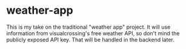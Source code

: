 # weather-app
This is my take on the traditional "weather app" project. It will use information from visualcrossing's free weather API, so don't mind the publicly exposed API key. That will be handled in the backend later.

